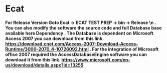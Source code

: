 # Ecat

<b> For Release Version 
    Goto Ecat -> ECAT TEST PREP -> bin -> Release \n
   . You can also modify the software the source code and full Database base available here 
<b> Dependency
   . The Database is dependent on Microsoft Access 2007 you can download from this link. https://download.cnet.com/Access-2007-Download-Access-Runtime/3000-2070_4-10726092.html
   . For the integration of Microsoft office 2007 required the AccessDatabaseEngine software you can download it from this link. https://www.microsoft.com/en-us/download/details.aspx?id=13255
  
